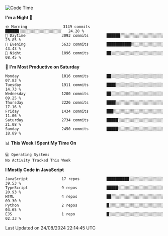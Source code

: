 <!--START_SECTION:waka-->
![Code Time](http://img.shields.io/badge/Code%20Time-3%2C337%20hrs%2038%20mins-blue)

**I'm a Night 🦉** 

```text
🌞 Morning                3149 commits        ██████░░░░░░░░░░░░░░░░░░░   24.28 % 
🌆 Daytime                3093 commits        ██████░░░░░░░░░░░░░░░░░░░   23.85 % 
🌃 Evening                5633 commits        ███████████░░░░░░░░░░░░░░   43.43 % 
🌙 Night                  1096 commits        ██░░░░░░░░░░░░░░░░░░░░░░░   08.45 % 
```
📅 **I'm Most Productive on Saturday** 

```text
Monday                   1016 commits        ██░░░░░░░░░░░░░░░░░░░░░░░   07.83 % 
Tuesday                  1911 commits        ████░░░░░░░░░░░░░░░░░░░░░   14.73 % 
Wednesday                1200 commits        ██░░░░░░░░░░░░░░░░░░░░░░░   09.25 % 
Thursday                 2226 commits        ████░░░░░░░░░░░░░░░░░░░░░   17.16 % 
Friday                   1434 commits        ███░░░░░░░░░░░░░░░░░░░░░░   11.06 % 
Saturday                 2734 commits        █████░░░░░░░░░░░░░░░░░░░░   21.08 % 
Sunday                   2450 commits        █████░░░░░░░░░░░░░░░░░░░░   18.89 % 
```


📊 **This Week I Spent My Time On** 

```text
💻 Operating System: 
No Activity Tracked This Week
```

**I Mostly Code in JavaScript** 

```text
JavaScript               17 repos            ██████████░░░░░░░░░░░░░░░   39.53 % 
TypeScript               9 repos             █████░░░░░░░░░░░░░░░░░░░░   20.93 % 
HTML                     4 repos             ██░░░░░░░░░░░░░░░░░░░░░░░   09.30 % 
Python                   2 repos             █░░░░░░░░░░░░░░░░░░░░░░░░   04.65 % 
EJS                      1 repo              █░░░░░░░░░░░░░░░░░░░░░░░░   02.33 % 
```




 Last Updated on 24/08/2024 22:14:45 UTC
<!--END_SECTION:waka-->

<!--
**likaiqiang/likaiqiang** is a ✨ _special_ ✨ repository because its `README.md` (this file) appears on your GitHub profile.

Here are some ideas to get you started:

- 🔭 I’m currently working on ...
- 🌱 I’m currently learning ...
- 👯 I’m looking to collaborate on ...
- 🤔 I’m looking for help with ...
- 💬 Ask me about ...
- 📫 How to reach me: ...
- 😄 Pronouns: ...
- ⚡ Fun fact: ...
-->
